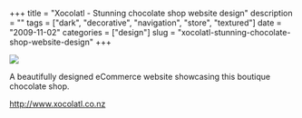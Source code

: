 +++
title = "Xocolatl - Stunning chocolate shop website design"
description = ""
tags = ["dark", "decorative", "navigation", "store", "textured"]
date = "2009-11-02"
categories = ["design"]
slug = "xocolatl-stunning-chocolate-shop-website-design"
+++


 

  <div id="screens-thumbs" class="clearfix">
    <div class="txt-center" id="design-submission"><a href="http://www.xocolatl.co.nz/"><img id='bluga-thumbnail-1929' class='bluga-thumbnail large' src='/media/bluga/
wt4aee839b99668.jpg'/></a></div>  
  </div>   
<p>A beautifully designed eCommerce website showcasing this boutique chocolate shop. </p>
<p><a href="http://www.xocolatl.co.nz/">http://www.xocolatl.co.nz</a></p>




